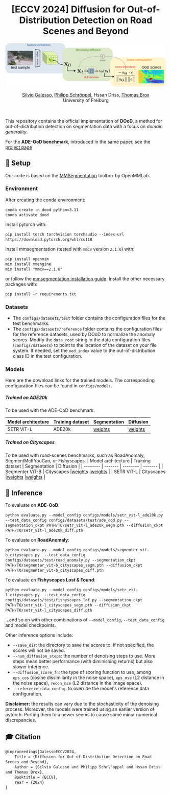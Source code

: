  <!-- # [ECCV 2024] Diffusion for Out-of-Distribution Detection on Road Scenes and Beyond 
[Paper](https://arxiv.org/abs/2407.15739) 
![dood](assets/method_poster.png) -->

<div align="center">
<h1> [ECCV 2024] Diffusion for Out-of-Distribution Detection on Road Scenes and Beyond</h1>
<div align="center">
<!-- <h3>
  <a href="https://arxiv.org/abs/2407.15739">Paper</a> | <a href="https://ade-ood.github.io/">ADE-OoD Benchmark</a>
</h3> -->
<p align="center">
<img src=assets/method_poster.png />
</p>
</div>
</div>
<div align="center">
  <a href="https://lmb.informatik.uni-freiburg.de/people/galessos/">Silvio Galesso</a>, <a href="https://lmb.informatik.uni-freiburg.de/people/schroepp/">Philipp Schröppel</a>, Hssan Driss, <a href="https://lmb.informatik.uni-freiburg.de/people/brox/">Thomas Brox</a>
</div>
<div align="center">
  University of Freiburg
</div>
<br>
<br>

This repository contains the official implementation of **DOoD**, a method for out-of-distribution detection on segmentation data with a focus on *domain generality*.

For the **ADE-OoD benchmark**, introduced in the same paper, see the [project page](https://ade-ood.github.io/)

## :wrench: Setup
Our code is based on the [MMSegmentation](https://github.com/open-mmlab/mmsegmentation) toolbox by OpenMMLab.

### Environment
After creating the conda environment:
```
conda create -n dood python=3.11
conda activate dood
```
Install pytorch with:
```
pip install torch torchvision torchaudio --index-url https://download.pytorch.org/whl/cu118
```
Install mmsegmentation (tested with `mmcv` version `2.1.0`) with:
```
pip install openmim
mim install mmengine
mim install "mmcv==2.1.0"
```
or follow the [mmsegmentation installation guide](https://github.com/open-mmlab/mmsegmentation/blob/main/docs/en/get_started.md).
Install the other necessary packages with:
```
pip install -r requirements.txt
```

### Datasets
* The `configs/datasets/test` folder contains the configuration files for the test benchmarks.
* The `configs/datasets/reference` folder contains the configuration files for the reference datasets, used by DOoD to normalize the anomaly scores.
Modify the `data_root` string in the data configuration files (`configs/datasets`) to point to the location of the dataset on your file system.
If needed, set the `ood_index` value to the out-of-distribution class ID in the test configuration.

### Models
Here are the download links for the trained models. The corresponding configuration files can be found in `configs/models`.

##### Trained on ADE20k
To be used with the ADE-OoD benchmark.

| Model architecture | Training dataset | Segmentation | Diffusion |
| -------- | ------- | -------- | ------- |
| SETR ViT-L  |  ADE20k           | [weights](https://lmb.informatik.uni-freiburg.de/resources/binaries/eccv24_dood/setr_vit-l_ade20k_segm.pth)|[weights](https://lmb.informatik.uni-freiburg.de/resources/binaries/eccv24_dood/setr_vit-l_ade20k_diff.pth) |

##### Trained on Cityscapes
To be used with road-scenes benchmarks, such as RoadAnomaly, SegmentMeIfYouCan, or Fishyscapes.
| Model architecture | Training dataset | Segmentation | Diffusion |
| -------- | ------- | -------- | ------- |
| Segmenter ViT-B  |  Cityscapes  |[weights](https://lmb.informatik.uni-freiburg.de/resources/binaries/eccv24_dood/segmenter_vit-b_cityscapes_segm.pth) |[weights](https://lmb.informatik.uni-freiburg.de/resources/binaries/eccv24_dood/segmenter_vit-b_cityscapes_diff.pth) |
| SETR ViT-L  |  Cityscapes       |[weights](https://lmb.informatik.uni-freiburg.de/resources/binaries/eccv24_dood/setr_vit-l_cityscapes_segm.pth) |[weights](https://lmb.informatik.uni-freiburg.de/resources/binaries/eccv24_dood/setr_vit-l_cityscapes_diff.pth) |

## :runner: Inference
To evaluate on **ADE-OoD**:
```
python evaluate.py --model_config configs/models/setr_vit-l_ade20k.py --test_data_config configs/datasets/test/ade_ood.py --segmentation_ckpt PATH/TO/setr_vit-l_ade20k_segm.pth --diffusion_ckpt PATH/TO/setr_vit-l_ade20k_diff.pth
```

To evaluate on **RoadAnomaly**:
```
python evaluate.py --model_config configs/models/segmenter_vit-b_cityscapes.py  --test_data_config configs/datasets/test/road_anomaly.py --segmentation_ckpt PATH/TO/segmenter_vit-b_cityscapes_segm.pth --diffusion_ckpt PATH/TO/segmenter_vit-b_cityscapes_diff.pth
```

To evaluate on **Fishyscapes Lost & Found**:
```
python evaluate.py --model_config configs/models/setr_vit-l_cityscapes.py  --test_data_config configs/datasets/test/fishyscapes_laf.py --segmentation_ckpt PATH/TO/setr_vit-l_cityscapes_segm.pth --diffusion_ckpt PATH/TO/setr_vit-l_cityscapes_diff.pth
```

...and so on with other combinations of `--model_config`, `--test_data_config` and model checkpoints.

Other inference options include:
* `--save_dir`: the directory to save the scores to. If not specified, the scores will not be saved.
* `--num_diffusion_steps`: the number of denoising steps to use. More steps mean better performance (with diminishing returns) but also slower inference.
* `--diffusion_score_fn`: the type of scoring function to use, among `eps_cos` (cosine dissimilarity in the noise space), `eps_mse` (L2 distance in the noise space), `recon_mse` (L2 distance in the image space).
* `--reference_data_config`: to override the model's reference data configuration.

**Disclaimer:** the results can vary due to the stochasticity of the denoising process. Moreover, the models were trained using an earlier version of pytorch. Porting them to a newer seems to cause some minor numerical discrepancies.

## :mortar_board: Citation
```
@inproceedings{GalessoECCV2024,
    Title = {Diffusion for Out-of-Distribution Detection on Road Scenes and Beyond},
    Author = {Silvio Galesso and Philipp Schr\"oppel and Hssan Driss and Thomas Brox},
    Booktitle = {ECCV},
    Year = {2024}
}
```